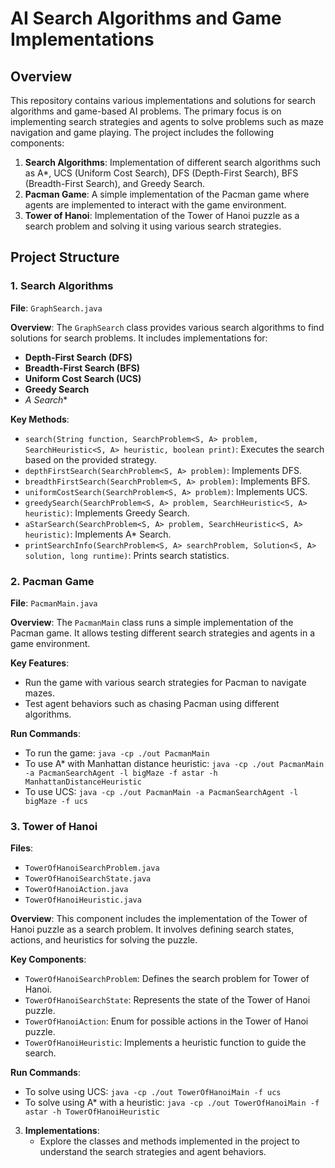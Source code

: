 

# AI Search Algorithms and Game Implementations

## Overview

This repository contains various implementations and solutions for search algorithms and game-based AI problems. The primary focus is on implementing search strategies and agents to solve problems such as maze navigation and game playing. The project includes the following components:

1. **Search Algorithms**: Implementation of different search algorithms such as A*, UCS (Uniform Cost Search), DFS (Depth-First Search), BFS (Breadth-First Search), and Greedy Search.
2. **Pacman Game**: A simple implementation of the Pacman game where agents are implemented to interact with the game environment.
3. **Tower of Hanoi**: Implementation of the Tower of Hanoi puzzle as a search problem and solving it using various search strategies.

## Project Structure

### 1. Search Algorithms

**File**: `GraphSearch.java`

**Overview**:
The `GraphSearch` class provides various search algorithms to find solutions for search problems. It includes implementations for:

- **Depth-First Search (DFS)**
- **Breadth-First Search (BFS)**
- **Uniform Cost Search (UCS)**
- **Greedy Search**
- **A* Search**

**Key Methods**:
- `search(String function, SearchProblem<S, A> problem, SearchHeuristic<S, A> heuristic, boolean print)`: Executes the search based on the provided strategy.
- `depthFirstSearch(SearchProblem<S, A> problem)`: Implements DFS.
- `breadthFirstSearch(SearchProblem<S, A> problem)`: Implements BFS.
- `uniformCostSearch(SearchProblem<S, A> problem)`: Implements UCS.
- `greedySearch(SearchProblem<S, A> problem, SearchHeuristic<S, A> heuristic)`: Implements Greedy Search.
- `aStarSearch(SearchProblem<S, A> problem, SearchHeuristic<S, A> heuristic)`: Implements A* Search.
- `printSearchInfo(SearchProblem<S, A> searchProblem, Solution<S, A> solution, long runtime)`: Prints search statistics.

### 2. Pacman Game

**File**: `PacmanMain.java`

**Overview**:
The `PacmanMain` class runs a simple implementation of the Pacman game. It allows testing different search strategies and agents in a game environment.

**Key Features**:
- Run the game with various search strategies for Pacman to navigate mazes.
- Test agent behaviors such as chasing Pacman using different algorithms.

**Run Commands**:
- To run the game: `java -cp ./out PacmanMain`
- To use A* with Manhattan distance heuristic: `java -cp ./out PacmanMain -a PacmanSearchAgent -l bigMaze -f astar -h ManhattanDistanceHeuristic`
- To use UCS: `java -cp ./out PacmanMain -a PacmanSearchAgent -l bigMaze -f ucs`

### 3. Tower of Hanoi

**Files**:
- `TowerOfHanoiSearchProblem.java`
- `TowerOfHanoiSearchState.java`
- `TowerOfHanoiAction.java`
- `TowerOfHanoiHeuristic.java`

**Overview**:
This component includes the implementation of the Tower of Hanoi puzzle as a search problem. It involves defining search states, actions, and heuristics for solving the puzzle.

**Key Components**:
- `TowerOfHanoiSearchProblem`: Defines the search problem for Tower of Hanoi.
- `TowerOfHanoiSearchState`: Represents the state of the Tower of Hanoi puzzle.
- `TowerOfHanoiAction`: Enum for possible actions in the Tower of Hanoi puzzle.
- `TowerOfHanoiHeuristic`: Implements a heuristic function to guide the search.

**Run Commands**:
- To solve using UCS: `java -cp ./out TowerOfHanoiMain -f ucs`
- To solve using A* with a heuristic: `java -cp ./out TowerOfHanoiMain -f astar -h TowerOfHanoiHeuristic`


3. **Implementations**:
   - Explore the classes and methods implemented in the project to understand the search strategies and agent behaviors.


